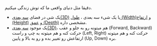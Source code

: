 دقیقا مثل دنیای واقعی ما که توش زندگی میکنیم.
- یک شی در فضای [سه بعدی(3D)](سه%20بعدی(3D).md) یا یک شیء سه بعدی ، [طول (Width)](طول%20(Width).md)و [ارتفاع (Height)](ارتفاع%20(Height).md) و [عمق (Depth)](عمق%20(Depth).md) مشخصی داره.
- یک موجود [سه بعدی(3D)](سه%20بعدی(3D).md)، هم میتونه رو به جلو و عقب (Forward, Backward) حرکت کنه و هم میتونه به چپ و راست (Left, Right) حرکت کنه و هم میتونه ارتفاعش رو تغییر بده و رو به بالا و پایین (Up, Down) بره.
